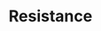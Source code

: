 ---
title: "Resistance"
permalink: /spells/resistance/
tags:
  - Spell
  - Cantrip
  - Abjuration
available_for:
  - Cleric
  - Druid
level: "Cantrip"
school: "Abjuration"
range: "Touch"
comp:
  - V
  - S
  - M
material: "a miniature cloak."
duration: "1 Minute"
concentration: true
description: |
  You touch one willing creature. Once before the spell ends, the target can roll a d4 and add the number rolled to one saving throw of its choice. It can roll the die before or after making the saving throw. The spell then ends.
excerpt: "You touch one willing creature."
source: "Basic Rules"
---